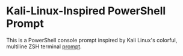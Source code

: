 # Kali-Linux-Inspired PowerShell Prompt
This is a PowerShell console prompt inspired by Kali Linux's colorful, multiline ZSH terminal [prompt](https://www.kali.org/blog/kali-linux-2020-4-release/images/bash.png).
